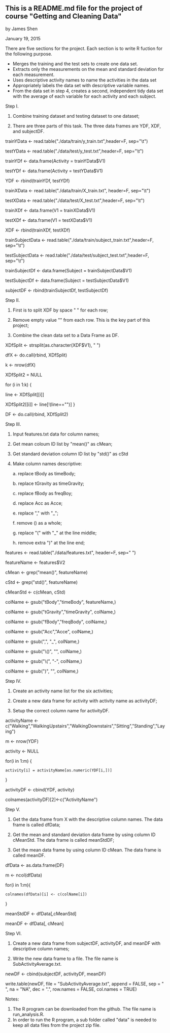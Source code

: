 ## This is a README.md file for the project of course "Getting and Cleaning Data"

by James Shen

January 19, 2015

There are five sections for the project. Each section is to write R fuction 
for the following purpose. 

* Merges the training and the test sets to create one data set.
*	Extracts only the measurements on the mean and standard deviation for each measurement.
*	Uses descriptive activity names to name the activities in the data set
*	Appropriately labels the data set with descriptive variable names.
*	From the data set in step 4, creates a second, independent tidy data set with the average of each variable for each activity and each subject.

Step I.

1. Combine training dataset and testing dataset to one dataset;

2. There are three parts of this task. The three data frames are YDF, XDF, and subjectDF.

trainYData <- read.table("./data/train/y_train.txt",header=F, sep="\t")

testYData <- read.table("./data/test/y_test.txt",header=F, sep="\t")

trainYDf <- data.frame(Activity = trainYData$V1)

testYDf <- data.frame(Activity = testYData$V1)

YDF <- rbind(trainYDf, testYDf)

trainXData <- read.table("./data/train/X_train.txt", header=F, sep="\t")

testXData <- read.table("./data/test/X_test.txt",header=F, sep="\t")

trainXDf <- data.frame(V1 = trainXData$V1)

testXDf <- data.frame(V1 = testXData$V1)

XDF <- rbind(trainXDf, testXDf)

trainSubjectData <- read.table("./data/train/subject_train.txt",header=F, sep="\t")

testSubjectData <- read.table("./data/test/subject_test.txt",header=F, sep="\t")

trainSubjectDf <- data.frame(Subject = trainSubjectData$V1)

testSubjectDf <- data.frame(Subject = testSubjectData$V1)

subjectDF <- rbind(trainSubjectDf, testSubjectDf)

Step II.

1. First is to split XDF by space " " for each row;

2. Remove empty value "" from each row. This is the key part of this project;

3. Combine the clean data set to a Data Frame as DF.

XDfSplit <- strsplit(as.character(XDF$V1), " ")

dfX <- do.call(rbind, XDfSplit)

k <- nrow(dfX)

XDfSplit2 = NULL

for (i in 1:k) {

  line <- XDfSplit[[i]]
  
  XDfSplit2[[i]] <- line[!(line=="")]
}

DF <- do.call(rbind, XDfSplit2)

Step III.

1. Input features.txt data for column names;

2. Get mean coloum ID list by "mean()" as cMean;

3. Get standard deviation column ID list by "std()" as cStd

4. Make column names descriptive:

   a. replace tBody as timeBody;

   b. replace tGravity as timeGravity;

   c. replace fBody as freqBoy;

   d. replace Acc as Acce;

   e. replace "," with "_";

   f. remove () as a whole;

   g. replace "(" with "_" at the line middle;

   h. remove extra ")" at the line end;
   
features <- read.table("./data/features.txt", header=F, sep=" ")

featureName <- features$V2

cMean <- grep("mean()", featureName)

cStd <- grep("std()", featureName)

cMeanStd <- c(cMean, cStd)

colName <- gsub("tBody","timeBody", featureName,)

colName <- gsub("tGravity","timeGravity", colName,)

colName <- gsub("fBody","freqBody", colName,)

colName <- gsub("Acc","Acce", colName,)

colName <- gsub(",", "_", colName,)

colName <- gsub("\\()", "", colName,)

colName <- gsub("\\(", "-", colName,)

colName <- gsub(")", "", colName,)

Step IV.

1. Create an activity name list for the six activities;

2. Create a new data frame for activity with activity name as activityDF;

3. Setup the correct column name for activityDF.

activityName <- c("Walking","WalkingUpstairs","WalkingDownstairs","Sitting","Standing","Laying")

m <- nrow(YDF)

activity <- NULL

for(i in 1:m) {

	activity[i] = activityName[as.numeric(YDF[i,])]
}

activityDF <- cbind(YDF, activity)

colnames(activityDF)[2]<-c("ActivityName")

Step V.

1. Get the data frame from X with the descriptive column names. The data frame is called dfData;

2. Get the mean and standard deviation data frame by using column ID cMeanStd. The data frame is called meanStdDF;

3. Get the mean data frame by using column ID cMean. The data frame is called meanDF.

dfData <- as.data.frame(DF)

m <- ncol(dfData)

for(i in 1:m){

	colnames(dfData)[i] <- c(colName[i])
	
}

meanStdDF <- dfData[,cMeanStd]

meanDF <- dfData[, cMean]

Step VI.

1. Create a new data frame from subjectDF, activityDF, and meanDF with descriptive column names;

2. Write the new data frame to a file. The file name is SubActivityAverage.txt.

newDF <- cbind(subjectDF, activityDF, meanDF)

write.table(newDF, file = "SubActivityAverage.txt", 
append = FALSE, sep = " ", na = "NA", dec = ".", 
row.names = FALSE, col.names = TRUE)


Notes: 
1. The R program can be downloaded from the github. The file name is run_analysis.R.
2. In order to run the R program, a sub folder called "data" is needed to keep all data files from the project zip file.
